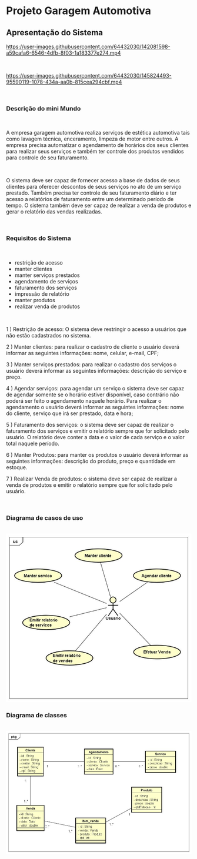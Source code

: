 # Projeto Garagem Automotiva

## Apresentação do Sistema

https://user-images.githubusercontent.com/64432030/142081598-a59cafa6-6546-4dfb-8f03-1a183377e274.mp4

<br>

https://user-images.githubusercontent.com/64432030/145824493-95590119-1078-434a-aa0b-815cea294cbf.mp4

<br>

### Descrição do mini Mundo

<br>

A empresa garagem automotiva realiza serviços de estética automotiva tais como 
lavagem técnica, enceramento, limpeza de motor entre outros. A empresa precisa automatizar o
agendamento de horários dos seus clientes para realizar seus serviços e também ter controle
dos produtos vendidos para controle de seu faturamento.

<br>

O sistema deve ser capaz de fornecer acesso a base de dados de seus clientes para oferecer
descontos de seus serviços no ato de um serviço prestado. Também precisa ter controle de seu 
faturamento diário e ter acesso a relatórios de faturamento entre um determinado período 
de tempo. O sistema também deve ser capaz de realizar a venda de produtos e gerar o relatório
das vendas realizadas.

<br>

### Requisitos do Sistema 

<br>

 - restrição de acesso
 - manter clientes
 - manter serviços prestados 
 - agendamento de serviços
 - faturamento dos serviços
 - impressão de relatório
 - manter produtos
 - realizar venda de produtos

<br>

1 ) Restrição de acesso: O sistema deve restringir o acesso a usuários que não estão
cadastrados no sistema.

2 ) Manter clientes: para realizar o cadastro de cliente o usuário deverá informar as 
seguintes informações: nome, celular, e-mail, CPF;

3 ) Manter serviços prestados: para realizar o cadastro dos serviços o usuário deverá
informar as seguintes informações: descrição do serviço e preço.

4 ) Agendar serviços: para agendar um serviço o sistema deve ser capaz de agendar 
somente se o horário estiver disponível, caso contrário não poderá ser feito o agendamento
naquele horário. Para realizar o agendamento o usuário deverá informar as seguintes 
informações: nome do cliente, serviço que irá ser prestado, data e hora;

5 ) Faturamento dos serviços: o sistema deve ser capaz de realizar o faturamento dos serviços
e emitir o relatório sempre que for solicitado pelo usuário. O relatório deve conter a data e
o valor de cada serviço e o valor total naquele período.
 
6 ) Manter Produtos: para manter os produtos o usuário deverá
informar as seguintes informações: descrição do produto, preço e quantidade em estoque.
 
7 ) Realizar Venda de produtos:  o sistema deve ser capaz de realizar a venda de produtos
e emitir o relatório sempre que for solicitado pelo usuário. 

<br>

### Diagrama de casos de uso

<br>

<img src="mdFiles/casos-de-uso.jpg">

<br>

### Diagrama de classes

<br>

<img src="mdFiles/classe.jpg">

<br>
